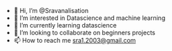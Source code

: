 - 👋 Hi, I’m @Sravanalisation
- 👀 I’m interested in Datascience and machine learning
- 🌱 I’m currently learning datascience
- 💞️ I’m looking to collaborate on beginners projects
- 📫 How to reach me sra1.2003@gmail.com

<!---
Sravanalisation/Sravanalisation is a ✨ special ✨ repository because its `README.md` (this file) appears on your GitHub profile.
You can click the Preview link to take a look at your changes.
--->
